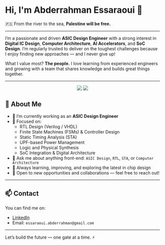 # Hi, I'm Abderrahman Essaraoui 👋

🇵🇸 From the river to the sea, **Palestine will be free.**

---

I’m a passionate and driven **ASIC Design Engineer** with a strong interest in **Digital IC Design**, **Computer Architecture**, **AI Accelerators**, and **SoC Design**. I’m regularly trusted to deliver on the toughest challenges because I enjoy finding new approaches — and I never give up!

What I value most? **The people.** I love learning from experienced engineers and growing with a team that shares knowledge and builds great things together.

---
<p align="center">
    <a href= "https://www.linkedin.com/in/abderrahman-es-saraoui-2122a5205"><img src="https://img.shields.io/badge/linkedin-%230177B5?style=flat&logo=linkedin&logoColor=white"∠></a>
    <a href= "mailto:essaraoui.abderrahman@gmail.com"><img src="https://img.shields.io/badge/gmail-%231FA1F1?style=flat&logo=gmail&logoColor=white"∠></a>
 </p>
 
## 💼 About Me

- 🔭 I’m currently working as an **ASIC Design Engineer**
- 🧠 Focused on:  
  - RTL Design (Verilog / VHDL)  
  - Finite State Machines (FSMs) & Controller Design  
  - Static Timing Analysis (STA)  
  - UPF-based Power Management  
  - Logic and Physical Synthesis  
  - SoC Integration & Digital Architecture
- 💬 Ask me about anything front-end: `ASIC Design`, `RTL`, `STA`, or `Computer Architecture`
- 🌱 Always learning, improving, and exploring the latest in chip design
- 💌 Open to new opportunities and collaborations — feel free to reach out!

---

## 📫 Contact

You can find me on:
- [LinkedIn](https://linkedin.com/in/your-link-here)
- Email: `essaraoui.abderrahman@gmail.com`

---

Let’s build the future — one gate at a time. ⚡
